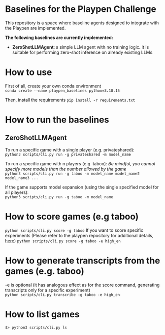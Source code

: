 # Baselines for the Playpen Challenge
This repository is a space where baseline agents designed to integrate with the Playpen are implemented. 

**The following baselines are currently implemented:**
- **ZeroShotLLMAgent**: a simple LLM agent with no training logic. It is suitable for performing zero-shot inference on already existing LLMs.
# How to use
First of all, create your own conda environment  
`conda create --name playpen_baselines python=3.10.15`  

Then, install the requirements
`pip install -r requirements.txt`  
# How to run the baselines
## ZeroShotLLMAgent

To run a specific game with a single player (e.g. privateshared):  
  `python3 scripts/cli.py run -g privateshared -m model_name`  

To run a specific game with n players (e.g. taboo): _Be mindful, you cannot specify more models than the number allowed by the game_  
  `python3 scripts/cli.py run -g taboo -m model_name model_name2 model_name3 ...`  

If the game supports model expansion (using the single specified model for all players):  
  `python3 scripts/cli.py run -g taboo -m model_name`  
# How to score games (e.g taboo)
  `python scripts/cli.py score -g taboo`
  If you want to score specific experiments (Please refer to the playpen repository for additional details, [here](https://github.com/momentino/playpen)) 
  `python scripts/cli.py score -g taboo -e high_en`  
# How to generate transcripts from the games (e.g. taboo)
  -e is optional (it has analogous effect as for the score command, generating transcripts only for a specific experiment)  
  `python scripts/cli.py transcribe -g taboo -e high_en`
# How to list games
  `$> python3 scripts/cli.py ls
`  
